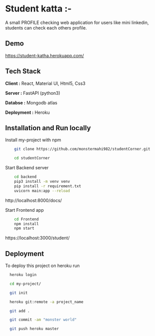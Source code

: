 
# Student katta :-

A small PROFILE checking web application for users like mini linkedin, students can check each others profile.


## Demo
  https://student-katha.herokuapp.com/
## Tech Stack

**Client :** React, Material UI, Html5, Css3

**Server :** FastAPI (python3)

**Databse :** Mongodb atlas

**Deployment :** Heroku


  
## Installation and Run locally

Install my-project with npm

```bash
    git clone https://github.com/monstermahi982/studentCorner.git
```
```bash
    cd studentCorner
```
Start Backend server
```bash
    cd backend
    pip3 install -m venv venv
    pip install -r requirement.txt
    uvicorn main:app --reload
```
  http://localhost:8000/docs/

Start Frontend app
```bash
    cd Frontend
    npm install
    npm start
```
  https://localhost:3000/student/


## Deployment

To deploy this project on heroku run

```bash
  heroku login
```
```bash
  cd my-project/
```
```bash
  git init
```
```bash
  heroku git:remote -a project_name

```
```bash
  git add .
```
```bash
  git commit -am "monster world"
```
```bash
  git push heroku master
```
  
